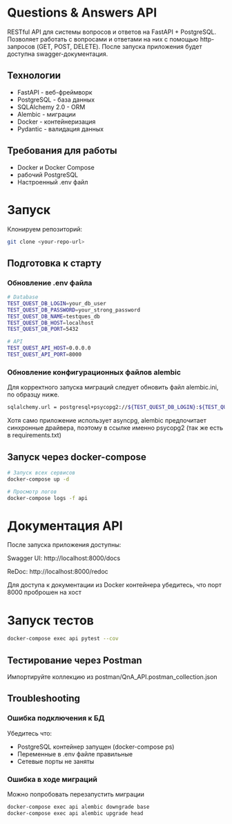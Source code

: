 # Questions & Answers API

RESTful API для системы вопросов и ответов на FastAPI + PostgreSQL.
Позволяет работать с вопросами и ответами на них с помощью http-запросов (GET, POST, DELETE).
После запуска приложения будет доступна swagger-документация.

## Технологии

- FastAPI - веб-фреймворк
- PostgreSQL - база данных  
- SQLAlchemy 2.0 - ORM
- Alembic - миграции
- Docker - контейнеризация
- Pydantic - валидация данных

## Требования для работы

- Docker и Docker Compose
- рабочий PostgreSQL
- Настроенный .env файл

# Запуск
Клонируем репозиторий:
```bash
git clone <your-repo-url>
```

## Подготовка к старту
### Обновление .env файла
```bash
# Database
TEST_QUEST_DB_LOGIN=your_db_user
TEST_QUEST_DB_PASSWORD=your_strong_password
TEST_QUEST_DB_NAME=testques_db
TEST_QUEST_DB_HOST=localhost
TEST_QUEST_DB_PORT=5432

# API
TEST_QUEST_API_HOST=0.0.0.0
TEST_QUEST_API_PORT=8000
```
### Обновление конфигурационных файлов alembic
Для корректного запуска миграций следует обновить файл alembic.ini, по образцу ниже.
```bash
sqlalchemy.url = postgresql+psycopg2://${TEST_QUEST_DB_LOGIN}:${TEST_QUEST_DB_PASSWORD}@${TEST_QUEST_DB_HOST}:${TEST_QUEST_DB_PORT}/${TEST_QUEST_DB_NAME}
```
Хотя само приложение использует asyncpg, alembic предпочитает синхронные драйвера, поэтому в ссылке именно psycopg2 (так же есть в requirements.txt)
## Запуск через docker-compose

```bash
# Запуск всех сервисов
docker-compose up -d

# Просмотр логов
docker-compose logs -f api
```

# Документация API
После запуска приложения доступны:

Swagger UI: http://localhost:8000/docs

ReDoc: http://localhost:8000/redoc

Для доступа к документации из Docker контейнера убедитесь, что порт 8000 проброшен на хост
# Запуск тестов
```bash
docker-compose exec api pytest --cov
```
## Тестирование через Postman
Импортируйте коллекцию из postman/QnA_API.postman_collection.json

## Troubleshooting
### Ошибка подключения к БД
Убедитесь что:
- PostgreSQL контейнер запущен (docker-compose ps)
- Переменные в .env файле правильные
- Сетевые порты не заняты
### Ошибка в ходе миграций
Можно попробовать перезапустить миграции
```bash
docker-compose exec api alembic downgrade base
docker-compose exec api alembic upgrade head
```